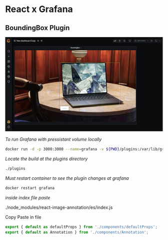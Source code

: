 # React x Grafana

## BoundingBox Plugin

<img src="./sample/example.png" height="300">

_To run Grafana with pressistant volume locally_

```bash
docker run -d -p 3000:3000 --name=grafana -v ${PWD}/plugins:/var/lib/grafana/plugins grafana/grafana
```

_Locate the build at the plugins directory_

```bash
./plugins
```

_Must restart container to see the plugin changes at grafana_

```bash
docker restart grafana
```

_inside index file paste_

./node_modules/react-image-annotation/es/index.js

Copy Paste in file 

```javascript
export { default as defaultProps } from './components/defaultProps';
export { default as Annotation } from './components/Annotation';
```

